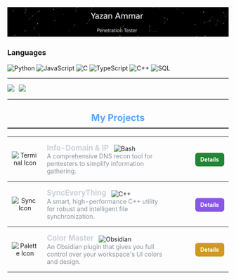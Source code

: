 <img src="./MyProfile.gif" alt="YazanAmmar">

### Languages

![Python](https://img.shields.io/badge/-Python-000?&logo=Python)
![JavaScript](https://img.shields.io/badge/-JavaScript-000?&logo=JavaScript)
![C](https://img.shields.io/badge/-C-000?&logo=C)
![TypeScript](https://img.shields.io/badge/-TypeScript-000?&logo=TypeScript)
![C++](https://img.shields.io/badge/-C++-000?&logo=c%2b%2b&logoColor=00599C)
![SQL](https://img.shields.io/badge/-SQL-000?&logo=MySQL)

---

<div align="center">
  <div style="display: flex; gap: 10px; align-items: center;">
    <a href="https://github.com/YazanAmmar">
      <img height="110px" src="https://github-readme-stats.vercel.app/api?username=YazanAmmar&hide_title=true&hide_border=true&show_icons=true&include_all_commits=true&count_private=true&line_height=21&text_color=000&icon_color=000&bg_color=0,ea6161,ffc64d,fffc4d,52fa5a&theme=graywhite" />
    </a>
    <a href="https://github.com/YazanAmmar">
      <img height="150px" src="https://github-readme-stats.vercel.app/api/top-langs/?username=YazanAmmar&hide=html&hide_title=true&hide_border=true&layout=compact&langs_count=6&exclude_repo=comp426,Redventures-Movie-Quotes&text_color=000&icon_color=fff&bg_color=0,52fa5a,4dfcff,c64dff&theme=graywhite" />
    </a>
  </div>
</div>

---

<div align="center">
<h2 style="color: #58a6ff; border-bottom: 2px solid #30363d; padding-bottom: 10px;">My Projects</h2>

<table style="width:100%; border-collapse: collapse; background: none; border: none;">
  <tbody>
    <tr style="border-bottom: 1px solid #21262d;">
      <td style="width: 60px; padding: 15px 10px; text-align: center;">
        <img src="assets/terminal.svg" alt="Terminal Icon" width="40" height="40">
      </td>
      <td style="padding: 15px 10px; vertical-align: middle;">
        <strong style="font-size: 1.2em; color: #c9d1d9;">Info-Domain & IP</strong>
        <img src="https://img.shields.io/badge/Bash-4EAA25?style=flat-square&logo=gnu-bash&logoColor=white" alt="Bash" style="vertical-align: middle; margin-left: 8px;">
        <br>
        <span style="color: #8b949e;">A comprehensive DNS recon tool for pentesters to simplify information gathering.</span>
      </td>
      <td style="width: 120px; padding: 15px 10px; text-align: right;">
        <a href="https://github.com/YazanAmmar/Info-Domain-IP" title="Explore Project" style="text-decoration: none; padding: 8px 12px; background-color: #238636; color: white; border-radius: 6px; font-size: 0.9em; font-weight: bold;">
          Details
        </a>
      </td>
    </tr>
    <tr style="border-bottom: 1px solid #21262d;">
      <td style="width: 60px; padding: 15px 10px; text-align: center;">
        <img src="assets/sync.svg" alt="Sync Icon" width="40" height="40">
      </td>
      <td style="padding: 15px 10px; vertical-align: middle;">
        <strong style="font-size: 1.2em; color: #c9d1d9;">SyncEveryThing</strong>
        <img src="https://img.shields.io/badge/C++-00599C?style=flat-square&logo=cplusplus&logoColor=white" alt="C++" style="vertical-align: middle; margin-left: 8px;">
        <br>
        <span style="color: #8b949e;">A smart, high-performance C++ utility for robust and intelligent file synchronization.</span>
      </td>
      <td style="width: 120px; padding: 15px 10px; text-align: right;">
        <a href="https://github.com/YazanAmmar/SyncEveryThing" title="Explore Project" style="text-decoration: none; padding: 8px 12px; background-color: #8957e5; color: white; border-radius: 6px; font-size: 0.9em; font-weight: bold;">
          Details
        </a>
      </td>
    </tr>
    <tr>
      <td style="width: 60px; padding: 15px 10px; text-align: center;">
        <img src="assets/palette.svg" alt="Palette Icon" width="40" height="40">
      </td>
      <td style="padding: 15px 10px; vertical-align: middle;">
        <strong style="font-size: 1.2em; color: #c9d1d9;">Color Master</strong>
        <img src="https://img.shields.io/badge/Obsidian-9740e2?style=flat-square&logo=obsidian&logoColor=white" alt="Obsidian" style="vertical-align: middle; margin-left: 8px;">
        <br>
        <span style="color: #8b949e;">An Obsidian plugin that gives you full control over your workspace's UI colors and design.</span>
      </td>
      <td style="width: 120px; padding: 15px 10px; text-align: right;">
        <a href="https://github.com/YazanAmmar/Color-Master" title="Explore Project" style="text-decoration: none; padding: 8px 12px; background-color: #d29922; color: white; border-radius: 6px; font-size: 0.9em; font-weight: bold;">
          Details
        </a>
      </td>
    </tr>
  </tbody>
</table>
</div>
